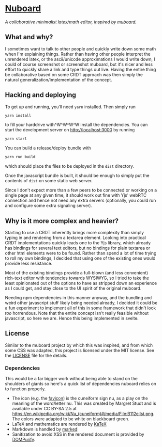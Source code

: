 # [Nuboard](https://nu.031337.xyz)

*A collaborative minimalist latex/math editor, inspired by [muboard](https://muboard.net/).*

## What and why?

I sometimes want to talk to other people and quickly write down some
math when I'm explaining things.
Rather than having other people interpret the unrendered latex, or the
ascii/unicode approximations I would write down, I could of course 
screenshot or screenshot muboard, but it's nicer and less effort
to quickly share a link and type things out live.
Having the entire thing be collaborative based on some CRDT approach
was then simply the natural generalization/implementation of the concept.

## Hacking and deploying

To get up and running, you'll need `yarn` installed.
Then simply run

```sh
yarn install
```

to fill your harddrive with^W^W^W^W install the dependencies.
You can start the development server on <http://localhost:3000>
by running 

```sh
yarn start
```

You can build a release/deploy bundle with 


```sh
yarn run build
```

which should place the files to be deployed in the `dist` directory.

Once the javascript bundle is built, it should be enough to simply
put the contents of `dist` on some static web server.

Since I don't expect more than a few peers to be connected or working
on a single page at any given time, it should work out fine with Yjs'
webRTC connection and hence not need any extra servers (optionally, you
could run and configure some extra signaling server).

## Why is it more complex and heavier?

Starting to use a CRDT inherently brings more complexity than
simply typing in and rendering from a textarea element.
Looking into practical CRDT implementations quickly leads one to 
the Yjs library, which already has bindings for several text editors,
but no bindings for plain textarea or other html elements were to be found.
Rather than spend a lot of time trying to roll my own bindings, I decided
that using one of the existing ones would provide less resistance.

Most of the existing bindings provide a full-blown (and less convenient)
rich-text editor with tendencies towards WYSIWYG, so I tried to take
the least opinionated out of the options to have as stripped down an experience
as I could get, and stay close to the UI spirit of the original muboard.

Needing npm dependencies in this manner anyway, and the bundling and weird
other javascript stuff likely being needed already, I decided it could
be a fun experiment to implement all of this in some framework that didn't
look *too* horrendous.
Note that the entire concept isn't really feasible without javascript, so here we are.
Hence this being implemented in svelte.

## License

Similar to the muboard project by which this was inspired, and
from which some CSS was adapted, this project is licensed under
the MIT license.
See the [LICENSE](./LICENSE) file for the details.

### Dependencies

This would be a far bigger work without being able to stand
on the shoulders of giants so here's a quick list of dependencies
nuboard relies on to function properly.

- The icon (e.g. the [favicon](./public/favicon.png)) is the cuneiform sign
  nu, as a play on the meaning of the word/letter nu.
  This was created by Margret Studt and is available under CC BY-SA 2.5
  at <https://en.wikipedia.org/wiki/Nu_(cuneiform)#/media/File:B112ellst.png>.
  The colors were adapted to be white on blackboard green.
- LaTeX and mathematics are rendered by [KaTeX](https://katex.org/)
- Markdown is handled by [marked](https://marked.js.org)
- Sanitization to avoid XSS in the rendered document is
  provided by [DOMPurify](https://github.com/cure53/DOMPurify).
